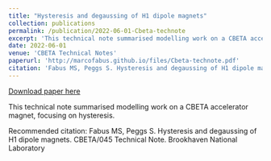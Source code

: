 ```yaml
---
title: "Hysteresis and degaussing of H1 dipole magnets"
collection: publications
permalink: /publication/2022-06-01-Cbeta-technote
excerpt: 'This technical note summarised modelling work on a CBETA accelerator magnet, focusing on hysteresis.'
date: 2022-06-01
venue: 'CBETA Technical Notes'
paperurl: 'http://marcofabus.github.io/files/Cbeta-technote.pdf'
citation: 'Fabus MS, Peggs S. Hysteresis and degaussing of H1 dipole magnets. CBETA/045 Technical Note. Brookhaven National Laboratory'
---
```


<a href='http://marcofabus.github.io/files/Cbeta-technote.pdf'>Download paper here</a>

This technical note summarised modelling work on a CBETA accelerator magnet, focusing on hysteresis.

Recommended citation: Fabus MS, Peggs S. Hysteresis and degaussing of H1 dipole magnets. CBETA/045 Technical Note. Brookhaven National Laboratory